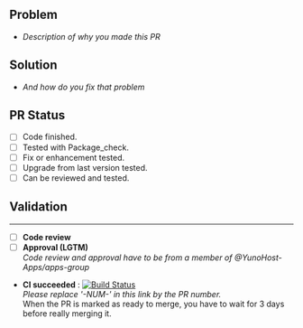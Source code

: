 ## Problem
- *Description of why you made this PR*

## Solution
- *And how do you fix that problem*

## PR Status
- [ ] Code finished.
- [ ] Tested with Package_check.
- [ ] Fix or enhancement tested.
- [ ] Upgrade from last version tested.
- [ ] Can be reviewed and tested.

## Validation
---
- [ ] **Code review**
- [ ] **Approval (LGTM)**  
*Code review and approval have to be from a member of @YunoHost-Apps/apps-group*
- **CI succeeded** : 
[![Build Status](https://ci-apps-hq.yunohost.org/jenkins/job/APP_ynh%20PR-NUM-/badge/icon)](https://ci-apps-hq.yunohost.org/jenkins/job/APP_ynh%20PR-NUM-/)  
*Please replace '-NUM-' in this link by the PR number.*  
When the PR is marked as ready to merge, you have to wait for 3 days before really merging it.
